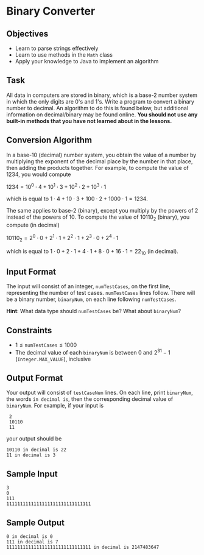 # Binary Converter

## Objectives

* Learn to parse strings effectively
* Learn to use methods in the `Math` class
* Apply your knowledge to Java to implement an algorithm

## Task

All data in computers are stored in binary, which is a base-2 number system in which the only digits are 0's and 1's. Write a program to convert a binary number to decimal. An algorithm to do this is found below, but additional information on decimal/binary may be found online. **You should not use any built-in methods that you have not learned about in the lessons.**

## Conversion Algorithm

In a base-10 (decimal) number system, you obtain the value of a number by multiplying the exponent of the decimal place by the number in that place, then adding the products together. For example, to compute the value of 1234, you would compute 

$1234 = 10^0\cdot4 + 10^1\cdot3 + 10^2\cdot2 + 10^3\cdot1$

which is equal to $1\cdot4 + 10\cdot3 + 100\cdot2 + 1000\cdot1=1234$.

The same applies to base-2 (binary), except you multiply by the powers of 2 instead of the powers of 10. To compute the value of $10110_2$ (binary), you compute (in decimal)

$10110_2 = 2^0\cdot0 + 2^1\cdot1 + 2^2\cdot1 + 2^3\cdot0 + 2^4\cdot1$

which is equal to $1\cdot0 + 2\cdot1 + 4\cdot1 +8\cdot0+16\cdot1=22_{10}$ (in decimal).

## Input Format

The input will consist of an integer, `numTestCases`, on the first line, representing the number of test cases. `numTestCases` lines follow. There will be a binary number, `binaryNum`, on each line following `numTestCases`.

**Hint**: What data type should `numTestCases` be? What about `binaryNum`?

## Constraints

* $1\leq \texttt{numTestCases} \leq 1000$
* The decimal value of each `binaryNum` is between 0 and $2^{31}-1$ (`Integer.MAX_VALUE`), inclusive

## Output Format

Your output will consist of `testCaseNum` lines. On each line, print `binaryNum`, the words `in decimal is`, then the corresponding decimal value of `binaryNum`. For example, if your input is
     
     2
     10110
     11    

your output should be

    10110 in decimal is 22
    11 in decimal is 3

## Sample Input

    3
    0
    111
    1111111111111111111111111111111

## Sample Output

    0 in decimal is 0
    111 in decimal is 7
    1111111111111111111111111111111 in decimal is 2147483647

